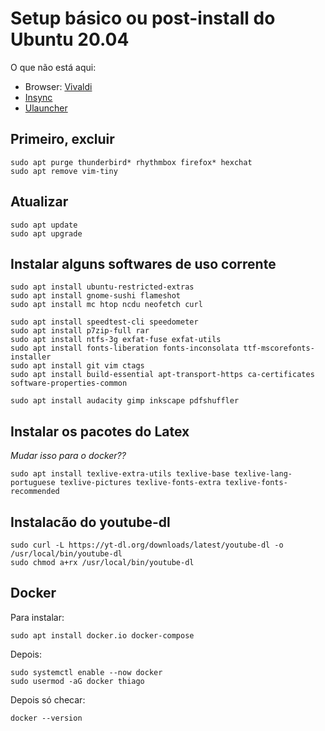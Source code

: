 # Setup básico ou post-install do Ubuntu 20.04
O que não está aqui:
  - Browser: [Vivaldi](https://vivaldi.com/pt-br/)
  - [Insync](https://www.insynchq.com)
  - [Ulauncher](https://ulauncher.io)

## Primeiro, excluir
    sudo apt purge thunderbird* rhythmbox firefox* hexchat
    sudo apt remove vim-tiny


## Atualizar
    sudo apt update
    sudo apt upgrade


## Instalar alguns softwares de uso corrente
    sudo apt install ubuntu-restricted-extras
    sudo apt install gnome-sushi flameshot
    sudo apt install mc htop ncdu neofetch curl

    sudo apt install speedtest-cli speedometer
    sudo apt install p7zip-full rar
    sudo apt install ntfs-3g exfat-fuse exfat-utils
    sudo apt install fonts-liberation fonts-inconsolata ttf-mscorefonts-installer
    sudo apt install git vim ctags
    sudo apt install build-essential apt-transport-https ca-certificates software-properties-common

    sudo apt install audacity gimp inkscape pdfshuffler


## Instalar os pacotes do Latex
_Mudar isso para o docker??_

    sudo apt install texlive-extra-utils texlive-base texlive-lang-portuguese texlive-pictures texlive-fonts-extra texlive-fonts-recommended


## Instalacão do youtube-dl
    sudo curl -L https://yt-dl.org/downloads/latest/youtube-dl -o /usr/local/bin/youtube-dl
    sudo chmod a+rx /usr/local/bin/youtube-dl


## Docker
Para instalar:

    sudo apt install docker.io docker-compose

Depois:

    sudo systemctl enable --now docker
    sudo usermod -aG docker thiago

Depois só checar:

    docker --version
